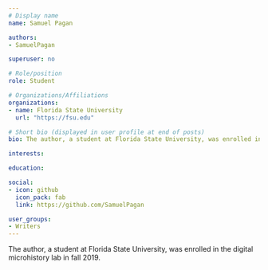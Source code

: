 ```yaml
---
# Display name
name: Samuel Pagan

authors:
- SamuelPagan

superuser: no

# Role/position
role: Student

# Organizations/Affiliations
organizations:
- name: Florida State University
  url: "https://fsu.edu"

# Short bio (displayed in user profile at end of posts)
bio: The author, a student at Florida State University, was enrolled in the digital microhistory lab in fall 2019.

interests:

education:

social:
- icon: github
  icon_pack: fab
  link: https://github.com/SamuelPagan

user_groups:
- Writers
---
```

The author, a student at Florida State University, was enrolled in the digital microhistory lab in fall 2019.


